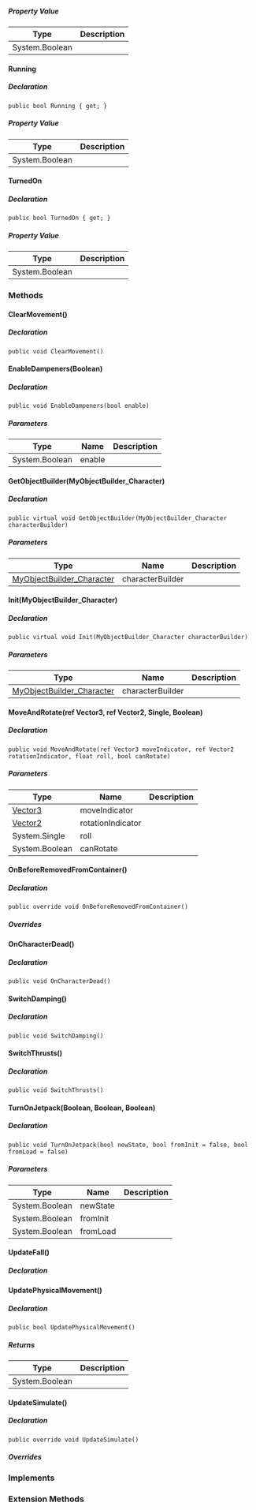 ##### Property Value

| Type | Description |
| --- | --- |
| System.Boolean |     |

#### Running

##### Declaration

```
public bool Running { get; }
```

##### Property Value

| Type | Description |
| --- | --- |
| System.Boolean |     |

#### TurnedOn

##### Declaration

```
public bool TurnedOn { get; }
```

##### Property Value

| Type | Description |
| --- | --- |
| System.Boolean |     |

### Methods

#### ClearMovement()

##### Declaration

```
public void ClearMovement()
```

#### EnableDampeners(Boolean)

##### Declaration

```
public void EnableDampeners(bool enable)
```

##### Parameters

| Type | Name | Description |
| --- | --- | --- |
| System.Boolean | enable |     |

#### GetObjectBuilder(MyObjectBuilder\_Character)

##### Declaration

```
public virtual void GetObjectBuilder(MyObjectBuilder_Character characterBuilder)
```

##### Parameters

| Type | Name | Description |
| --- | --- | --- |
| [MyObjectBuilder\_Character](https://keensoftwarehouse.github.io/SpaceEngineersModAPI/api/VRage.Game.MyObjectBuilder_Character.html) | characterBuilder |     |

#### Init(MyObjectBuilder\_Character)

##### Declaration

```
public virtual void Init(MyObjectBuilder_Character characterBuilder)
```

##### Parameters

| Type | Name | Description |
| --- | --- | --- |
| [MyObjectBuilder\_Character](https://keensoftwarehouse.github.io/SpaceEngineersModAPI/api/VRage.Game.MyObjectBuilder_Character.html) | characterBuilder |     |

#### MoveAndRotate(ref Vector3, ref Vector2, Single, Boolean)

##### Declaration

```
public void MoveAndRotate(ref Vector3 moveIndicator, ref Vector2 rotationIndicator, float roll, bool canRotate)
```

##### Parameters

| Type | Name | Description |
| --- | --- | --- |
| [Vector3](https://keensoftwarehouse.github.io/SpaceEngineersModAPI/api/VRageMath.Vector3.html) | moveIndicator |     |
| [Vector2](https://keensoftwarehouse.github.io/SpaceEngineersModAPI/api/VRageMath.Vector2.html) | rotationIndicator |     |
| System.Single | roll |     |
| System.Boolean | canRotate |     |

#### OnBeforeRemovedFromContainer()

##### Declaration

```
public override void OnBeforeRemovedFromContainer()
```

##### Overrides

#### OnCharacterDead()

##### Declaration

```
public void OnCharacterDead()
```

#### SwitchDamping()

##### Declaration

```
public void SwitchDamping()
```

#### SwitchThrusts()

##### Declaration

```
public void SwitchThrusts()
```

#### TurnOnJetpack(Boolean, Boolean, Boolean)

##### Declaration

```
public void TurnOnJetpack(bool newState, bool fromInit = false, bool fromLoad = false)
```

##### Parameters

| Type | Name | Description |
| --- | --- | --- |
| System.Boolean | newState |     |
| System.Boolean | fromInit |     |
| System.Boolean | fromLoad |     |

#### UpdateFall()

##### Declaration

#### UpdatePhysicalMovement()

##### Declaration

```
public bool UpdatePhysicalMovement()
```

##### Returns

| Type | Description |
| --- | --- |
| System.Boolean |     |

#### UpdateSimulate()

##### Declaration

```
public override void UpdateSimulate()
```

##### Overrides

### Implements

### Extension Methods